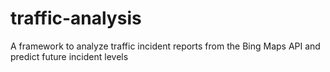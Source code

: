 traffic-analysis
================

A framework to analyze traffic incident reports from the Bing Maps API and predict future incident levels
